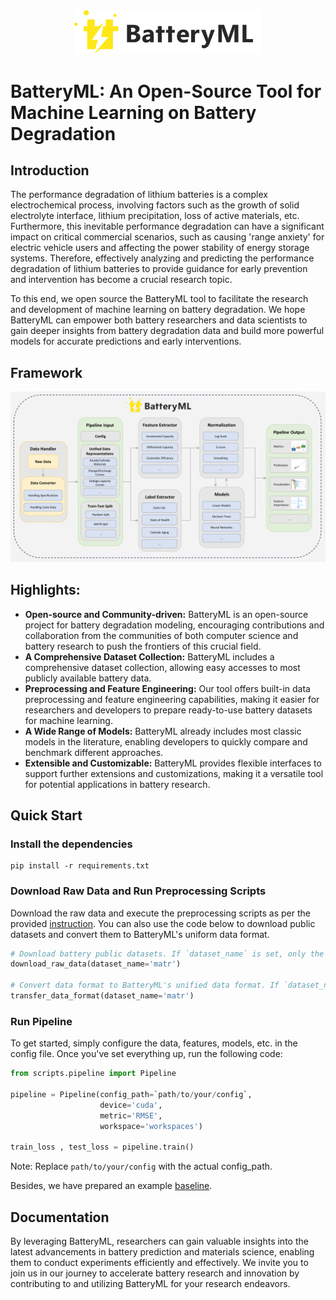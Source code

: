 <div align="center">  
  <img src="./image/Logo_RGB.png" width="300"> 
</div>  

# BatteryML: An Open-Source Tool for Machine Learning on Battery Degradation

## Introduction

The performance degradation of lithium batteries is a complex electrochemical process, involving factors such as the growth of solid electrolyte interface, lithium precipitation, loss of active materials, etc. Furthermore, this inevitable performance degradation can have a significant impact on critical commercial scenarios, such as causing 'range anxiety' for electric vehicle users and affecting the power stability of energy storage systems. Therefore, effectively analyzing and predicting the performance degradation of lithium batteries to provide guidance for early prevention and intervention has become a crucial research topic.

To this end, we open source the BatteryML tool to facilitate the research and development of machine learning on battery degradation.
We hope BatteryML can empower both battery researchers and data scientists to gain deeper insights from battery degradation data and build more powerful models for accurate predictions and early interventions.

## Framework

<img src="./image/framework.png" width="800">


## Highlights:
- **Open-source and Community-driven:** BatteryML is an open-source project for battery degradation modeling, encouraging contributions and collaboration from the communities of both computer science and battery research to push the frontiers of this crucial field.
- **A Comprehensive Dataset Collection:** BatteryML includes a comprehensive dataset collection, allowing easy accesses to most publicly available battery data.
- **Preprocessing and Feature Engineering:** Our tool offers built-in data preprocessing and feature engineering capabilities, making it easier for researchers and developers to prepare ready-to-use battery datasets for machine learning.
- **A Wide Range of Models:** BatteryML already includes most classic models in the literature, enabling developers to quickly compare and benchmark different approaches.
- **Extensible and Customizable:** BatteryML provides flexible interfaces to support further extensions and customizations, making it a versatile tool for potential applications in battery research.

## Quick Start

### Install the dependencies

```shell
pip install -r requirements.txt
```
### Download Raw Data and Run Preprocessing Scripts
Download the raw data and execute the preprocessing scripts as per the provided [instruction](./dataprepare.md). You can also use the code below to download public datasets and convert them to BatteryML's uniform data format.

```python
# Download battery public datasets. If `dataset_name` is set, only the specified dataset will be downloaded. If not set (None), all available preset datasets will be downloaded, including HUST, MATR, CALCE, RWTH, and KIT_FOBOSS.
download_raw_data(dataset_name='matr')

# Convert data format to BatteryML's unified data format. If `dataset_name` is set, only the specified dataset will be converted. If not set (None), all datasets in the BatteryML/data/raw folder will be processed.
transfer_data_format(dataset_name='matr')

```

### Run Pipeline
To get started, simply configure the data, features, models, etc. in the config file. Once you've set everything up, run the following code:
```python
from scripts.pipeline import Pipeline

pipeline = Pipeline(config_path=`path/to/your/config`,
                    device='cuda',
                    metric='RMSE',
                    workspace='workspaces')

train_loss , test_loss = pipeline.train()
```
Note: Replace `path/to/your/config` with the actual config_path.

Besides, we have prepared an example [baseline](./baseline.ipynb).



## Documentation

By leveraging BatteryML, researchers can gain valuable insights into the latest advancements in battery prediction and materials science, enabling them to conduct experiments efficiently and effectively. We invite you to join us in our journey to accelerate battery research and innovation by contributing to and utilizing BatteryML for your research endeavors.
